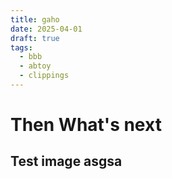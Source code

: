 ```yaml
---
title: gaho
date: 2025-04-01
draft: true
tags:
  - bbb
  - abtoy
  - clippings
---
```



# Then What's next

Test image
asgsa
---
